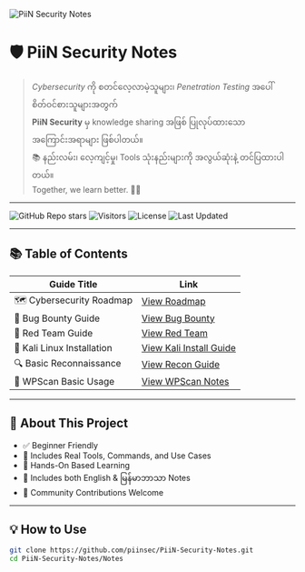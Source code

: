 ![PiiN Security Notes](https://github.com/piinsec/pentest-for-all/blob/main/Images/Capture.PNG)



# 🛡️ PiiN Security Notes 

> _Cybersecurity_ ကို စတင်လေ့လာမဲ့သူများ၊ _Penetration Testing_ အပေါ် စိတ်ဝင်စားသူများအတွက်  
> **PiiN Security** မှ knowledge sharing အဖြစ် ပြုလုပ်ထားသော အကြောင်းအရာများ ဖြစ်ပါတယ်။  
> 📚 နည်းလမ်း၊ လေ့ကျင့်မှု၊ Tools သုံးနည်းများကို အလွယ်ဆုံးနဲ့ တင်ပြထားပါတယ်။  
> Together, we learn better. 🧑‍💻

---

![GitHub Repo stars](https://img.shields.io/github/stars/piinsec/PiiN-Security-Notes?style=social)
![Visitors](https://visitor-badge.glitch.me/badge?page_id=piinsec.PiiN-Security-Notes)
![License](https://img.shields.io/github/license/piinsec/PiiN-Security-Notes)
![Last Updated](https://img.shields.io/github/last-commit/piinsec/PiiN-Security-Notes)

---

## 📚 Table of Contents

| Guide Title | Link |
|-------------|------|
| 🗺️ Cybersecurity Roadmap | [View Roadmap](https://github.com/piinsec/PiiN-Security-Notes/blob/main/Notes/roadmap.md) |
| 🐞 Bug Bounty Guide | [View Bug Bounty](https://github.com/piinsec/PiiN-Security-Notes/blob/main/Notes/bugbounty.md) |
| 🎯 Red Team Guide | [View Red Team](https://github.com/piinsec/PiiN-Security-Notes/blob/main/Notes/red-team.md) |
| 🐧 Kali Linux Installation | [View Kali Install Guide](https://github.com/piinsec/pentest-for-all/blob/main/Notes/kali-install.md) |
| 🔍 Basic Reconnaissance | [View Recon Guide](https://github.com/piinsec/pentest-for-all/blob/main/Notes/recon.md) |
| 🔐 WPScan Basic Usage | [View WPScan Notes](https://github.com/piinsec/pentest-for-all/blob/main/Notes/wpscan.md) |

---

## 🧠 About This Project

- ✅ Beginner Friendly
- 🔧 Includes Real Tools, Commands, and Use Cases
- 🧪 Hands-On Based Learning
- 📝 Includes both English & မြန်မာဘာသာ Notes
- 🤝 Community Contributions Welcome

---

## 💡 How to Use

```bash
git clone https://github.com/piinsec/PiiN-Security-Notes.git
cd PiiN-Security-Notes/Notes
```
